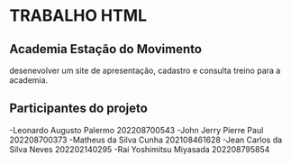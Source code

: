 # TRABALHO HTML

## Academia Estação do Movimento 
desenevolver um site de apresentação, cadastro e consulta treino para a academia.

## Participantes do projeto
-Leonardo Augusto Palermo 202208700543
-John Jerry Pierre Paul 202208700373
-Matheus da Silva Cunha 202108461628
-Jean Carlos da Silva Neves 202202140295
-Raí Yoshimitsu Miyasada 202208795854
